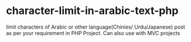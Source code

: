 # character-limit-in-arabic-text-php
limit characters of Arabic or other language(Chinies/ Urdu/Japanese) post as per your requirement in PHP Project.
Can also use with MVC projects
